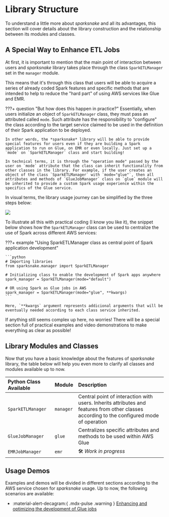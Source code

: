 # Library Structure

To understand a little more about *sparksnake* and all its advantages, this section will cover details about the library construction and the relationship between its modules and classes.

## A Special Way to Enhance ETL Jobs

At first, it is important to mention that the main point of interaction between users and *sparksnake* library takes place through the class `SparkETLManager` set in the `manager` module.

This means that it's through this class that users will be able to acquire a series of already coded Spark features and specific methods that are intended to help to reduce the "hard part" of using AWS services like Glue and EMR.

???+ question "But how does this happen in practice?"
    Essentially, when users initialize an object of `SparkETLManager` class, they must pass an attributed called `mode`. Such attribute has the responsibility to "configure" the class according to the target service claimed to be used in the definition of their Spark application to be deployed.
    
    In other words, the *sparksnake* library will be able to provide special features for users even if they are building a Spark application to run on Glue, on EMR or even locally. Just set up a `mode` on `SparkETLManager` class and start building!

    In technical terms, it is through the "operation mode" passed by the user on `mode` attribute that the class can inherit functionality from other classes in the library. For example, if the user creates an object of the class `SparkETLManager` with `mode="glue"`, then all attributes and methods of `GlueJobManager` class on `glue` module will be inherited to provide a custom Spark usage experience within the specifics of the Glue service.

In visual terms, the library usage journey can be simplified by the three steps below:

![](https://raw.githubusercontent.com/ThiagoPanini/sparksnake/main/docs/assets/imgs/sparksnake-draw.png)

To illustrate all this with practical coding (I know you like it), the snippet below shows how the `SparkETLManager` class can be used to centralize the use of Spark across different AWS services:

???+ example "Using SparkETLManager class as central point of Spark application development"

    ```python
    # Importing libraries
    from sparksnake.manager import SparkETLManager

    # Initializing class to enable the development of Spark apps anywhere
    spark_manager = SparkETLManager(mode="default")

    # OR using Spark as Glue jobs in AWS
    spark_manager = SparkETLManager(mode="glue", **kwargs)
    ```

    Here, `**kwargs` argument represents addicional arguments that will be eventually needed according to each class service inherited.

If anything still seems complex up here, no worries! There will be a special section full of practical examples and video demonstrations to make everything as clear as possible!

## Library Modules and Classes

Now that you have a basic knowledge about the features of *sparksnake* library, the table below will help you even more to clarify all classes and modules available up to now.

| **Python Class Available** | **Module** | **Description** |
| :-- | :-- | :-- |
| `SparkETLManager` | `manager` | Central point of interaction with users. Inherits attributes and features from other classes according to the configured mode of operation |
| `GlueJobManager` | `glue` | 	Centralizes specific attributes and methods to be used within AWS Glue |
| `EMRJobManager` | `emr` | :hammer_and_wrench: *Work in progress* |

## Usage Demos

Examples and demos will be divided in different sections according to the AWS service chosen for *sparksnake* usage. Up to now, the following scenarios are available:

- :material-alert-decagram:{ .mdx-pulse .warning } [Enhancing and optimizing the development of Glue jobs](demo-glue.md)
